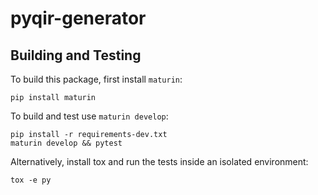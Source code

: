 # pyqir-generator

## Building and Testing

To build this package, first install `maturin`:

```shell
pip install maturin
```

To build and test use `maturin develop`:

```shell
pip install -r requirements-dev.txt
maturin develop && pytest
```

Alternatively, install tox and run the tests inside an isolated environment:

```shell
tox -e py
```